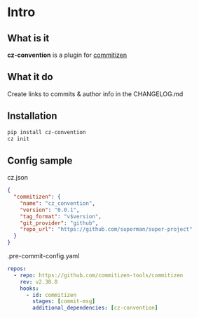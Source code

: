 # Intro

## What is it

**cz-convention** is a plugin for [commitizen](https://github.com/commitizen-tools/commitizen)

## What it do

Create links to commits & author info in the CHANGELOG.md

## Installation

```sh
pip install cz-convention
cz init
```

## Config sample

cz.json

```json
{
  "commitizen": {
    "name": "cz_convention",
    "version": "0.0.1",
    "tag_format": "v$version",
    "git_provider": "github",
    "repo_url": "https://github.com/superman/super-project"
  }
}
```

.pre-commit-config.yaml

```yaml
repos:
  - repo: https://github.com/commitizen-tools/commitizen
    rev: v2.38.0
    hooks:
      - id: commitizen
        stages: [commit-msg]
        additional_dependencies: [cz-convention]
```